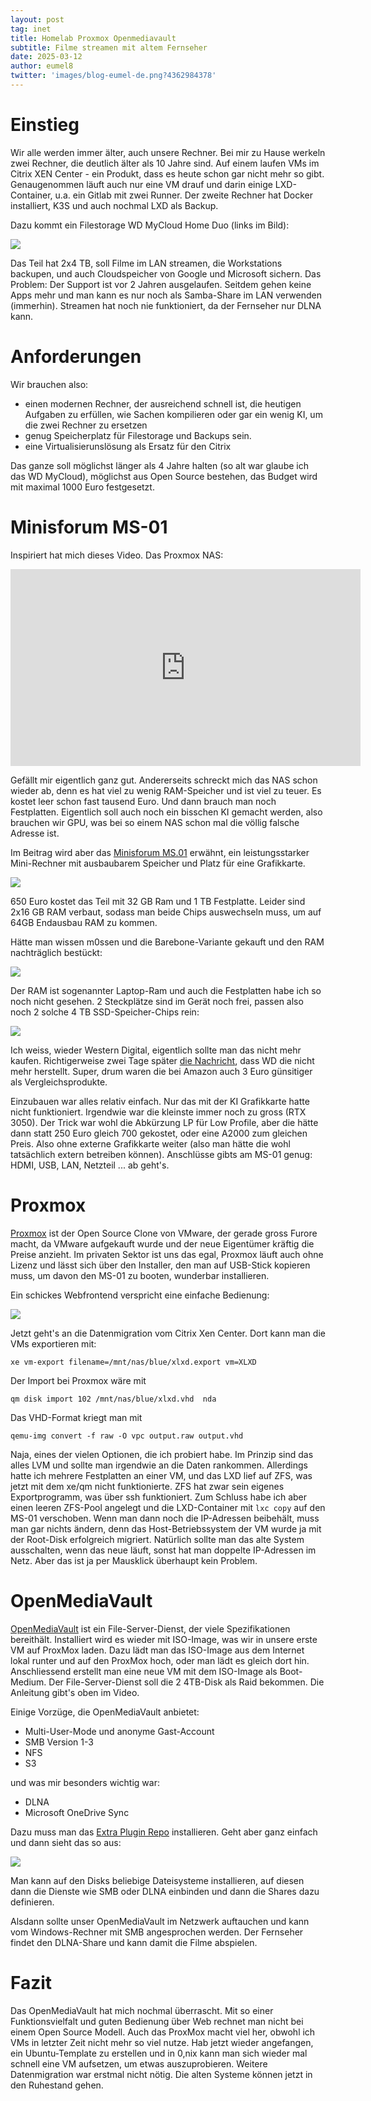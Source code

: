 ```yaml
---
layout: post
tag: inet
title: Homelab Proxmox Openmediavault
subtitle: Filme streamen mit altem Fernseher
date: 2025-03-12
author: eumel8
twitter: 'images/blog-eumel-de.png?4362984378'
---
```


# Einstieg

Wir alle werden immer älter, auch unsere Rechner. Bei mir zu Hause werkeln zwei Rechner, die deutlich älter als 10 Jahre sind. Auf einem laufen VMs im Citrix XEN Center - ein Produkt, dass es heute schon gar nicht mehr so gibt. Genaugenommen läuft auch nur eine VM drauf und darin einige LXD-Container, u.a. ein Gitlab mit zwei Runner. Der zweite Rechner hat Docker installiert, K3S und auch nochmal LXD als Backup.

Dazu kommt ein Filestorage WD MyCloud Home Duo (links im Bild):

<img src="/images/2025-03-12_1.jpg" />

Das Teil hat 2x4 TB, soll Filme im LAN streamen, die Workstations backupen, und auch Cloudspeicher von Google und Microsoft sichern. Das Problem: Der Support ist vor 2 Jahren ausgelaufen. Seitdem gehen keine Apps mehr und man kann es nur noch als Samba-Share im LAN verwenden (immerhin). Streamen hat noch nie funktioniert, da der Fernseher nur DLNA kann.

# Anforderungen

Wir brauchen also:

- einen modernen Rechner, der ausreichend schnell ist, die heutigen Aufgaben zu erfüllen, wie Sachen kompilieren oder gar ein wenig KI, um die zwei Rechner zu ersetzen
- genug Speicherplatz für Filestorage und Backups sein.
- eine Virtualisierunslösung als Ersatz für den Citrix

Das ganze soll möglichst länger als 4 Jahre halten (so alt war glaube ich das WD MyCloud), möglichst aus Open Source bestehen, das Budget wird mit maximal 1000 Euro festgesetzt.

# Minisforum MS-01

Inspiriert hat mich dieses Video. Das Proxmox NAS:

<iframe width="560" height="315" src="https://www.youtube.com/embed/IattZevg7xY?si=473S9Mbr7uWwmwNG" title="YouTube video player" frameborder="0" allow="accelerometer; autoplay; clipboard-write; encrypted-media; gyroscope; picture-in-picture; web-share" referrerpolicy="strict-origin-when-cross-origin" allowfullscreen></iframe>

Gefällt mir eigentlich ganz gut. Andererseits schreckt mich das NAS schon wieder ab, denn es hat viel zu wenig RAM-Speicher und ist viel zu teuer. Es kostet leer schon fast tausend Euro. Und dann brauch man noch Festplatten. Eigentlich soll auch noch ein bisschen KI gemacht werden, also brauchen wir GPU, was bei so einem NAS schon mal die völlig falsche Adresse ist.

Im Beitrag wird aber das [Minisforum MS.01](https://minisforumpc.eu/products/ms-01?variant=42210216313015) erwähnt, ein leistungsstarker Mini-Rechner mit ausbaubarem Speicher und Platz für eine Grafikkarte.

<img src="/images/2025-03-12_2.jpg" />

650 Euro kostet das Teil mit 32 GB Ram und 1 TB Festplatte. Leider sind 2x16 GB RAM verbaut, sodass man beide Chips auswechseln muss, um auf 64GB Endausbau RAM zu kommen.

Hätte man wissen m0ssen und die Barebone-Variante gekauft und den RAM nachträglich bestückt:

<img src="/images/2025-03-12_4.jpg" />

Der RAM ist sogenannter Laptop-Ram und auch die Festplatten habe ich so noch nicht gesehen. 2 Steckplätze sind im Gerät noch frei, passen also noch 2 solche 4 TB SSD-Speicher-Chips rein:

<img src="/images/2025-03-12_3.jpg" />

Ich weiss, wieder Western Digital, eigentlich sollte man das nicht mehr kaufen. Richtigerweise zwei Tage später [die Nachricht](https://winfuture.de/news,149405.html), dass WD die nicht mehr herstellt. Super, drum waren die bei Amazon auch 3 Euro günsitiger als Vergleichsprodukte.

Einzubauen war alles relativ einfach. Nur das mit der KI Grafikkarte hatte nicht funktioniert. Irgendwie war die kleinste immer noch zu gross (RTX 3050). Der Trick war wohl die Abkürzung LP für Low Profile, aber die hätte dann statt 250 Euro gleich 700 gekostet, oder eine A2000 zum gleichen Preis. Also ohne externe Grafikkarte weiter (also man hätte die wohl tatsächlich extern betreiben können). Anschlüsse gibts am MS-01 genug: HDMI, USB, LAN, Netzteil ... ab geht's.

# Proxmox

[Proxmox](https://www.proxmox.com/en/) ist der Open Source Clone von VMware, der gerade gross Furore macht, da VMware aufgekauft wurde und der neue Eigentümer kräftig die Preise anzieht. Im privaten Sektor ist uns das egal, Proxmox läuft auch ohne Lizenz und lässt sich über den Installer, den man auf USB-Stick kopieren muss, um davon den MS-01 zu booten, wunderbar installieren.

Ein schickes Webfrontend verspricht eine einfache Bedienung:

<img src="/images/2025-03-12_5.jpg" />

Jetzt geht's an die Datenmigration vom Citrix Xen Center. Dort kann man die VMs exportieren mit:

```
xe vm-export filename=/mnt/nas/blue/xlxd.export vm=XLXD
```

Der Import bei Proxmox wäre mit 

```
qm disk import 102 /mnt/nas/blue/xlxd.vhd  nda
```

Das VHD-Format kriegt man mit 

```
qemu-img convert -f raw -O vpc output.raw output.vhd
```

Naja, eines der vielen Optionen, die ich probiert habe. Im Prinzip sind das alles LVM und sollte man irgendwie an die Daten rankommen. Allerdings hatte ich mehrere Festplatten an einer VM, und das LXD lief auf ZFS, was jetzt mit dem xe/qm nicht funktionierte. ZFS hat zwar sein eigenes Exportprogramm, was über ssh funktioniert. Zum Schluss habe ich aber einen leeren ZFS-Pool angelegt und die LXD-Container mit `lxc copy` auf den MS-01 verschoben. Wenn man dann noch die IP-Adressen beibehält, muss man gar nichts ändern, denn das Host-Betriebssystem der VM wurde ja mit der Root-Disk erfolgreich migriert. Natürlich sollte man das alte System ausschalten, wenn das neue läuft, sonst hat man doppelte IP-Adressen im Netz. Aber das ist ja per Mausklick überhaupt kein Problem.

# OpenMediaVault

[OpenMediaVault](https://www.openmediavault.org/download.html) ist ein File-Server-Dienst, der viele Spezifikationen bereithält. Installiert wird es wieder mit ISO-Image, was wir in unsere erste VM auf ProxMox laden. Dazu lädt man das ISO-Image aus dem Internet lokal runter und auf den ProxMox hoch, oder man lädt es gleich dort hin. Anschliessend erstellt man eine neue VM mit dem ISO-Image als Boot-Medium. Der File-Server-Dienst soll die 2 4TB-Disk als Raid bekommen. Die Anleitung gibt's oben im Video.

Einige Vorzüge, die OpenMediaVault anbietet:

- Multi-User-Mode und anonyme Gast-Account
- SMB Version 1-3
- NFS
- S3

und was mir besonders wichtig war:

- DLNA
- Microsoft OneDrive Sync

Dazu muss man das [Extra Plugin Repo](https://wiki.omv-extras.org/) installieren. Geht aber ganz einfach und dann sieht das so aus:

<img src="/images/2025-03-12_6.jpg" />

Man kann auf den Disks beliebige Dateisysteme installieren, auf diesen dann die Dienste wie SMB oder DLNA einbinden und dann die Shares dazu definieren.

Alsdann sollte unser OpenMediaVault im Netzwerk auftauchen und kann vom Windows-Rechner mit SMB angesprochen werden. Der Fernseher findet den DLNA-Share und kann damit die Filme abspielen.

# Fazit

Das OpenMediaVault hat mich nochmal überrascht. Mit so einer Funktionsvielfalt und guten Bedienung über Web rechnet man nicht bei einem Open Source Modell. Auch das ProxMox macht viel her, obwohl ich VMs in letzter Zeit nicht mehr so viel nutze. Hab jetzt wieder angefangen, ein Ubuntu-Template zu erstellen und in 0,nix kann man sich wieder mal schnell eine VM aufsetzen, um etwas auszuprobieren. Weitere Datenmigration war erstmal nicht nötig. Die alten Systeme können jetzt in den Ruhestand gehen.
